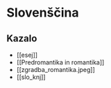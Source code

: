 # Slovenščina
## Kazalo
- [[esej]]
- [[Predromantika in romantika]]
- [[zgradba_romantika.jpeg]]
- [[slo_knj]]
